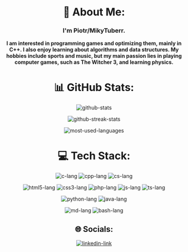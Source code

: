 <div align="center">
  <h1> 💫 About Me:</h1>
  <h3>I'm Piotr/MikyTuberr.</h3>

  <p align="center">
  <b>I am interested in programming games and optimizing them, mainly in C++. 
  I also enjoy learning about algorithms and data structures.
  My hobbies include sports and music, but my main passion lies in playing computer games, such as The Witcher 3, and learning physics.</b>
  </p>

  <h1>📊 GitHub Stats:</h1>
    <p>
      <img src="https://github-readme-stats.vercel.app/api?username=MikyTuberr&theme=midnight-purple&hide_border=false&include_all_commits=false&count_private=true" alt="github-stats"/>
    </p>
    <p>
      <img src="https://github-readme-streak-stats.herokuapp.com/?user=MikyTuberr&theme=midnight-purple&hide_border=false" alt="github-streak-stats"/>
    </p>
    <p>
      <img src="https://github-readme-stats.vercel.app/api/top-langs/?username=MikyTuberr&theme=midnight-purple&hide_border=false&include_all_commits=false&count_private=true&layout=compact" alt="most-used-languages"/>
    </p>

  <h1>💻 Tech Stack:</h1>
  <p>
    <img src="https://img.shields.io/badge/c-%2300599C.svg?style=for-the-badge&logo=c&logoColor=white" alt="c-lang"/> 
    <img src="https://img.shields.io/badge/c++-%2300599C.svg?style=for-the-badge&logo=c%2B%2B&logoColor=white" alt="cpp-lang"/>
    <img src="https://img.shields.io/badge/c%23-%23239120.svg?style=for-the-badge&logo=c-sharp&logoColor=white" alt="cs-lang"/>
  </p>
  <p>
    <img src="https://img.shields.io/badge/html5-%23E34F26.svg?style=for-the-badge&logo=html5&logoColor=white" alt="html5-lang"/>
    <img src="https://img.shields.io/badge/css3-%231572B6.svg?style=for-the-badge&logo=css3&logoColor=white" alt="css3-lang"/>
    <img src="https://img.shields.io/badge/php-%23777BB4.svg?style=for-the-badge&logo=php&logoColor=white"  alt="php-lang"/>
    <img src="https://img.shields.io/badge/javascript-%23323330.svg?style=for-the-badge&logo=javascript&logoColor=%23F7DF1E" alt="js-lang"/>
    <img src="https://img.shields.io/badge/typescript-%23007ACC.svg?style=for-the-badge&logo=typescript&logoColor=white" alt="ts-lang"/>
  </p>
  <p>
    <img src="https://img.shields.io/badge/python-3670A0?style=for-the-badge&logo=python&logoColor=ffdd54" alt="python-lang"/>
    <img src="https://img.shields.io/badge/java-%23ED8B00.svg?style=for-the-badge&logo=java&logoColor=white" alt="java-lang"/>
                                                                                                                            
  </p>
  <p>
    <img src="https://img.shields.io/badge/markdown-%23000000.svg?style=for-the-badge&logo=markdown&logoColor=white" alt="md-lang"/>                                                                       
    <img src="https://img.shields.io/badge/shell_script-%23121011.svg?style=for-the-badge&logo=gnu-bash&logoColor=white" alt="bash-lang"/>                                  
  </p>

  <h2>🌐 Socials:</h2>
  <p>
    <a href="https://www.linkedin.com/in/piotr-lachowicz-47069b277/" target="_blank" rel="noopener noreferrer" onclick="window.open(this.href); return false;">
      <img src="https://img.shields.io/badge/LinkedIn-%230077B5.svg?logo=linkedin&logoColor=white" alt="linkedin-link"/>
    </a>
  </p>
</div>
